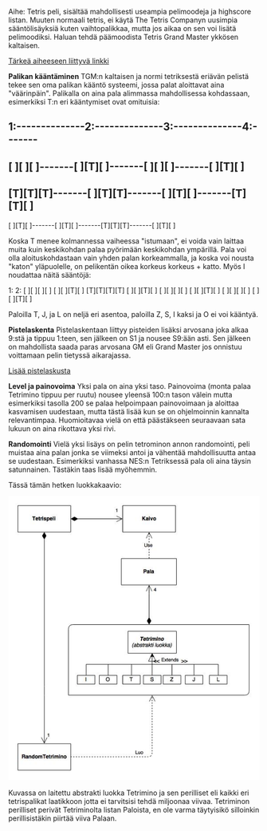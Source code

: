 Aihe: Tetris peli, sisältää mahdollisesti useampia pelimoodeja ja highscore
listan. Muuten normaali tetris, ei käytä The Tetris Companyn uusimpia
sääntölisäyksiä kuten vaihtopalikkaa, mutta jos aikaa on sen voi lisätä
pelimoodiksi. Haluan tehdä päämoodista Tetris Grand Master ykkösen kaltaisen.

[Tärkeä aiheeseen liittyvä linkki](http://kitaru.1101b.com/TGMGUIDE/)

**Palikan kääntäminen**
TGM:n kaltaisen ja normi tetriksestä eriävän pelistä tekee sen oma palikan 
kääntö systeemi, jossa palat aloittavat aina "väärinpäin". 
Palikalla on aina pala alimmassa mahdollisessa
kohdassaan, esimerkiksi T:n eri kääntymiset ovat omituisia:

1:--------------2:--------------3:--------------4:-------
---
[ ][ ][ ]-------[ ][T][ ]-------[ ][ ][ ]-------[ ][T][ ]
---
[T][T][T]-------[ ][T][T]-------[ ][T][ ]-------[T][T][ ]
---
[ ][T][ ]-------[ ][T][ ]-------[T][T][T]-------[ ][T][ ]

Koska T menee kolmannessa vaiheessa "istumaan", ei voida vain laittaa
muita kuin keskikohdan palaa pyörimään keskikohdan ympärillä. Pala voi
olla aloituskohdastaan vain yhden palan korkeammalla, ja koska voi nousta 
"katon" yläpuolelle, on pelikentän oikea korkeus korkeus + katto.
Myös I noudattaa näitä sääntöjä:

1:		2:
[ ][ ][ ][ ]	[ ][ ][T][ ]
[T][T][T][T]	[ ][ ][T][ ]
[ ][ ][ ][ ]	[ ][ ][T][ ]
[ ][ ][ ][ ]	[ ][ ][T][ ]

Paloilla T, J, ja L on neljä eri asentoa, paloilla Z, S, I kaksi ja O ei
voi kääntyä.

**Pistelaskenta**
Pistelaskentaan liittyy pisteiden lisäksi arvosana joka alkaa 9:stä
ja tippuu 1:teen, sen jälkeen on S1 ja nousee S9:ään asti.
Sen jälkeen on mahdollista saada paras arvosana GM eli Grand Master
jos onnistuu voittamaan pelin tietyssä aikarajassa.

[Lisää pistelaskusta](https://tetris.wiki/Tetris_The_Grand_Master#Scoring)


**Level ja painovoima**
Yksi pala on aina yksi taso. Painovoima (monta palaa Tetrimino
tippuu per ruutu) nousee yleensä 100:n tason välein mutta esimerkiksi
tasolla 200 se palaa helpoimpaan painovoimaan ja aloittaa kasvamisen
uudestaan, mutta tästä lisää kun se on ohjelmoinnin kannalta
relevantimpaa. Huomioitavaa vielä on että päästäkseen seuraavaan sata lukuun
on aina rikottava yksi rivi.

**Randomointi**
Vielä yksi lisäys on pelin tetrominon annon randomointi, peli muistaa aina
palan jonka se viimeksi antoi ja vähentää mahdollisuutta antaa se uudestaan.
Esimerkiksi vanhassa NES:n Tetriksessä pala oli aina täysin satunnainen.
Tästäkin taas lisää myöhemmin.

Tässä tämän hetken luokkakaavio:

![Alt text](TTetrisLuokkaKaavio1.jpg)

Kuvassa on laitettu abstrakti luokka Tetrimino ja sen perilliset eli kaikki
eri tetrispalikat laatikkoon jotta ei tarvitsisi tehdä miljoonaa viivaa.
Tetriminon perilliset perivät Tetriminolta listan Paloista, en ole varma
täytyisikö silloinkin perillisistäkin piirtää viiva Palaan.
